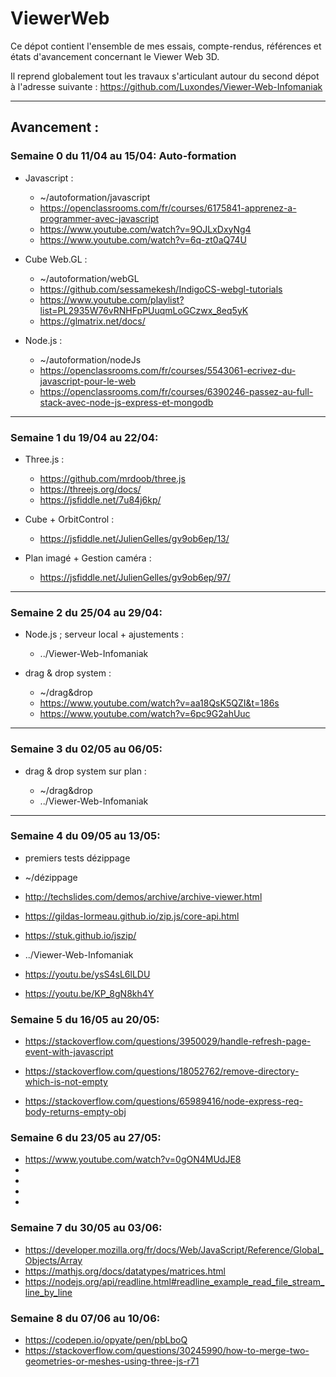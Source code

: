 # ViewerWeb

Ce dépot contient l'ensemble de mes essais, compte-rendus, références et états d'avancement concernant le Viewer Web 3D.

Il reprend globalement tout les travaux s'articulant autour du second dépot à l'adresse suivante : https://github.com/Luxondes/Viewer-Web-Infomaniak

---

## Avancement :

### Semaine 0 du 11/04 au 15/04: Auto-formation

- Javascript :

  - ~/autoformation/javascript
  - https://openclassrooms.com/fr/courses/6175841-apprenez-a-programmer-avec-javascript
  - https://www.youtube.com/watch?v=9OJLxDxyNg4
  - https://www.youtube.com/watch?v=6q-zt0aQ74U

- Cube Web.GL :

  - ~/autoformation/webGL
  - https://github.com/sessamekesh/IndigoCS-webgl-tutorials
  - https://www.youtube.com/playlist?list=PL2935W76vRNHFpPUuqmLoGCzwx_8eq5yK
  - https://glmatrix.net/docs/

- Node.js :

  - ~/autoformation/nodeJs
  - https://openclassrooms.com/fr/courses/5543061-ecrivez-du-javascript-pour-le-web
  - https://openclassrooms.com/fr/courses/6390246-passez-au-full-stack-avec-node-js-express-et-mongodb

---

### Semaine 1 du 19/04 au 22/04:

- Three.js :

  - https://github.com/mrdoob/three.js
  - https://threejs.org/docs/
  - https://jsfiddle.net/7u84j6kp/

- Cube + OrbitControl :

  - https://jsfiddle.net/JulienGelles/gv9ob6ep/13/

- Plan imagé + Gestion caméra :

  - https://jsfiddle.net/JulienGelles/gv9ob6ep/97/

---

### Semaine 2 du 25/04 au 29/04:

- Node.js ; serveur local + ajustements :

  - ../Viewer-Web-Infomaniak

- drag & drop system :

  - ~/drag&drop
  - https://www.youtube.com/watch?v=aa18QsK5QZI&t=186s
  - https://www.youtube.com/watch?v=6pc9G2ahUuc

---

### Semaine 3 du 02/05 au 06/05:

- drag & drop system sur plan :

  - ~/drag&drop
  - ../Viewer-Web-Infomaniak

---

### Semaine 4 du 09/05 au 13/05:

- premiers tests dézippage

- ~/dézippage
- http://techslides.com/demos/archive/archive-viewer.html
- https://gildas-lormeau.github.io/zip.js/core-api.html
- https://stuk.github.io/jszip/

- ../Viewer-Web-Infomaniak
- https://youtu.be/ysS4sL6lLDU
- https://youtu.be/KP_8gN8kh4Y

### Semaine 5 du 16/05 au 20/05:

- https://stackoverflow.com/questions/3950029/handle-refresh-page-event-with-javascript
- https://stackoverflow.com/questions/18052762/remove-directory-which-is-not-empty

- https://stackoverflow.com/questions/65989416/node-express-req-body-returns-empty-obj

### Semaine 6 du 23/05 au 27/05:

- https://www.youtube.com/watch?v=0gON4MUdJE8
-
-
-
-

### Semaine 7 du 30/05 au 03/06:

- https://developer.mozilla.org/fr/docs/Web/JavaScript/Reference/Global_Objects/Array
- https://mathjs.org/docs/datatypes/matrices.html
- https://nodejs.org/api/readline.html#readline_example_read_file_stream_line_by_line

### Semaine 8 du 07/06 au 10/06:

- https://codepen.io/opyate/pen/pbLboQ
- https://stackoverflow.com/questions/30245990/how-to-merge-two-geometries-or-meshes-using-three-js-r71
